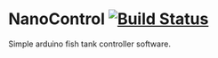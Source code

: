 # NanoControl [![Build Status](https://travis-ci.org/f-masche/nano-control.svg?branch=master)](https://travis-ci.org/f-masche/nano-control)
Simple arduino fish tank controller software.
